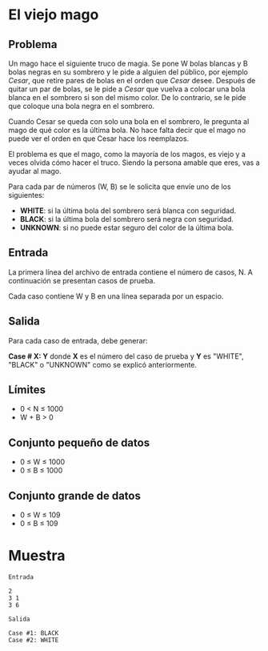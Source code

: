 # El viejo mago

## Problema

Un mago hace el siguiente truco de magia. Se pone W bolas blancas y B bolas negras en su sombrero y le pide a alguien del público, por ejemplo _Cesar_, que retire pares de bolas en el orden que _Cesar_ desee. Después de quitar un par de bolas, se le pide a _Cesar_ que vuelva a colocar una bola blanca en el sombrero si son del mismo color. De lo contrario, se le pide que coloque una bola negra en el sombrero.

Cuando Cesar se queda con solo una bola en el sombrero, le pregunta al mago de qué color es la última bola. No hace falta decir que el mago no puede ver el orden en que Cesar hace los reemplazos.

El problema es que el mago, como la mayoría de los magos, es viejo y a veces olvida cómo hacer el truco. Siendo la persona amable que eres, vas a ayudar al mago.

Para cada par de números (W, B) se le solicita que envíe uno de los siguientes:

* **WHITE**: si la última bola del sombrero será blanca con seguridad.
* **BLACK**:  si la última bola del sombrero será negra con seguridad.
* **UNKNOWN**: si no puede estar seguro del color de la última bola.

## Entrada

La primera línea del archivo de entrada contiene el número de casos, N. A continuación se presentan casos de prueba.

Cada caso contiene W y B en una línea separada por un espacio.

## Salida

Para cada caso de entrada, debe generar:

**Case # X: Y**
donde **X** es el número del caso de prueba y **Y** es "WHITE", "BLACK" o "UNKNOWN" como se explicó anteriormente. 

## Límites

* 0 < N ≤ 1000
* W + B > 0

## Conjunto pequeño de datos

* 0 ≤ W ≤ 1000
* 0 ≤ B ≤ 1000

## Conjunto grande de datos

* 0 ≤ W ≤ 109
* 0 ≤ B ≤ 109

# Muestra

```
Entrada

2
3 1
3 6

Salida

Case #1: BLACK
Case #2: WHITE
```

